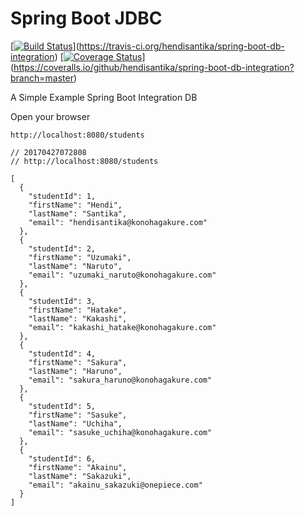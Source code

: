 # Spring Boot JDBC


[[![Build Status](https://travis-ci.org/hendisantika/spring-boot-db-integration.svg?branch=master)](https://travis-ci.org/hendisantika/spring-boot-db-integration)](https://travis-ci.org/hendisantika/spring-boot-db-integration)
[[![Coverage Status](https://coveralls.io/repos/github/hendisantika/spring-boot-db-integration/badge.svg?branch=master)](https://coveralls.io/github/hendisantika/spring-boot-db-integration?branch=master)](https://coveralls.io/github/hendisantika/spring-boot-db-integration?branch=master)


A Simple Example Spring Boot Integration DB

Open your browser

`http://localhost:8080/students`


```
// 20170427072808
// http://localhost:8080/students

[
  {
    "studentId": 1,
    "firstName": "Hendi",
    "lastName": "Santika",
    "email": "hendisantika@konohagakure.com"
  },
  {
    "studentId": 2,
    "firstName": "Uzumaki",
    "lastName": "Naruto",
    "email": "uzumaki_naruto@konohagakure.com"
  },
  {
    "studentId": 3,
    "firstName": "Hatake",
    "lastName": "Kakashi",
    "email": "kakashi_hatake@konohagakure.com"
  },
  {
    "studentId": 4,
    "firstName": "Sakura",
    "lastName": "Haruno",
    "email": "sakura_haruno@konohagakure.com"
  },
  {
    "studentId": 5,
    "firstName": "Sasuke",
    "lastName": "Uchiha",
    "email": "sasuke_uchiha@konohagakure.com"
  },
  {
    "studentId": 6,
    "firstName": "Akainu",
    "lastName": "Sakazuki",
    "email": "akainu_sakazuki@onepiece.com"
  }
]
```